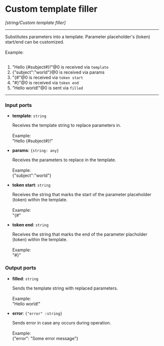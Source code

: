 # Custom template filler

_[string/Custom template filler]_

---

Substitutes parameters into a template. Parameter placeholder's (token) start/end can be customized.<br>
<br>
Example:<br>
<br>
1. "Hello {#subject#}!"@0 is received via `template`<br>
2. {"subject":"world"}@0 is received via params<br>
3. "{#"@0 is received via `token start`<br>
4. "#}"@0 is received via `token end`<br>
5. "Hello world!"@0 is sent via `filled`<br>

---

### Input ports

* __template__: ` string `


    Receives the template string to replace parameters in.<br>
    <br>
    Example:<br>
    "Hello {#subject#}!"<br>


* __params__: ` {string: any} `


    Receives the parameters to replace in the template.<br>
    <br>
    Example: <br>
    {"subject":"world"}<br>


* __token start__: ` string `


    Receives the string that marks the start of the parameter placeholder (token) within the template.<br>
    <br>
    Example:<br>
    "{#"<br>


* __token end__: ` string `


    Receives the string that marks the end of the parameter placholder (token) within the template.<br>
    <br>
    Example:<br>
    "#}"<br>

### Output ports

* __filled__: ` string `


    Sends the template string with replaced parameters.<br>
    <br>
    Example:<br>
    "Hello world!"<br>


* __error__: ` {"error" :string} `


    Sends error in case any occurs during operation.<br>
    <br>
    Example: <br>
    {"error": "Some error message"}<br>

